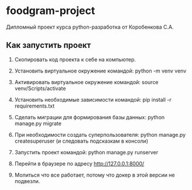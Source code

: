 # foodgram-project
Дипломный проект курса python-разработка от Коробенкова С.А.


## Как запустить проект

1. Скопировать код проекта к себе на компьютер.

2. Установить виртуальное окружение командой:
    python -m venv venv

3. Активировать виртуальное окружение командой:
    source venv/Scripts/activate

4. Установить необходимые зависимости командой:
    pip install -r requirements.txt

5. Сделать миграции для формирования базы данных:
    python manage.py migrate

6. При необходимости создать суперпользователя:
    python manage.py createsuperuser
    (и следовать подсказкам в консоли)

7. Запустить проект командой:
    python manage.py runserver

8. Перейти в браузере по адресу http://127.0.0.1:8000/

9. Молиться что все работает, потому что докер в этой версии не подвезли.
